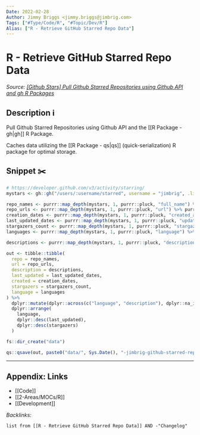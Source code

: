 ```yaml
---
Date: 2022-02-28
Author: Jimmy Briggs <jimmy.briggs@jimbrig.com>
Tags: ["#Type/Code/R", "#Topic/Dev/R"]
Alias: ["R - Retrieve GitHub Starred Repo Data"]
---
```


# R - Retrieve GitHub Starred Repo Data

*Source: [[Github Stars] Pull Github Starred Repositories using Github API and gh R Packages](https://gist.github.com/jimbrig/75fd952bad479737dc7b32b6ec203652#file-get_github_stars-r)*

## Description ℹ️

Pull Github Starred Repositories using Github API and the [[R Package - gh|gh]] R Package.

Caches data utilizing the [[R Package - qs|qs]] (quick-serialization) R package for optimal storage. 

## Snippet ✂️

```R
# https://developer.github.com/v3/activity/starring/
mystars <- gh::gh("/users/:username/starred", username = "jimbrig", .limit = Inf)

repo_names <- purrr::map_depth(mystars, 1, purrr::pluck, "full_name") %>% purrr::flatten_chr()
repo_urls <- purrr::map_depth(mystars, 1, purrr::pluck, "url") %>% purrr::flatten_chr()
creation_dates <- purrr::map_depth(mystars, 1, purrr::pluck, "created_at") %>% purrr::flatten_chr() %>% stringr::str_sub(1, 10) %>% lubridate::ymd()
last_updated_dates <- purrr::map_depth(mystars, 1, purrr::pluck, "updated_at") %>% purrr::flatten() %>% stringr::str_sub(1, 10) %>% lubridate::ymd()
stargazers_count <- purrr::map_depth(mystars, 1, purrr::pluck, "stargazers_count") %>% purrr::flatten_int()
languages <- purrr::map_depth(mystars, 1, purrr::pluck, "language") %>% purrr::map(function(x) if (is.null(x)) return("Missing") else x) %>% purrr::flatten_chr() %>% tolower()

descriptions <- purrr::map_depth(mystars, 1, purrr::pluck, "description") %>% purrr::map(function(x) if (is.null(x)) return("Missing") else x) %>% purrr::flatten_chr() %>% tolower()

out <- tibble::tibble(
  repo = repo_names,
  url = repo_urls,
  description = descriptions,
  last_updated = last_updated_dates,
  created = creation_dates,
  stargazers = stargazers_count,
  language = languages
) %>%
  dplyr::mutate(dplyr::across(c("language", "description"), dplyr::na_if, "missing")) %>%
  dplyr::arrange(
    language,
    dplyr::desc(last_updated),
    dplyr::desc(stargazers)
  )

fs::dir_create("data")

qs::qsave(out, paste0("data/", Sys.Date(), "-jimbrig-github-starred-repos.qs"))

```


***

## Appendix: Links

- [[Code]]
- [[2-Areas/MOCs/R]]
- [[Development]]

*Backlinks:*

```dataview
list from [[R - Retrieve GitHub Starred Repo Data]] AND -"Changelog"
```